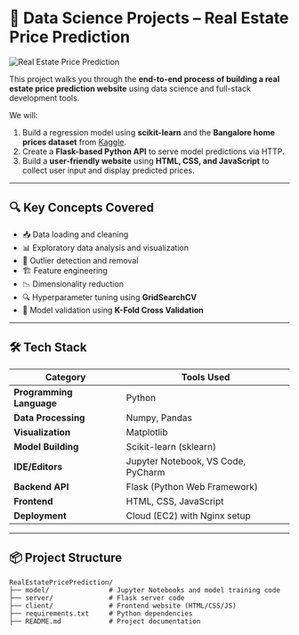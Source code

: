 # 🧠 Data Science Projects – Real Estate Price Prediction

![Real Estate Price Prediction](https://github.com/user-attachments/assets/768889b4-6bcf-40cf-be10-8e3a4d30ccc9)

This project walks you through the **end-to-end process of building a real estate price prediction website** using data science and full-stack development tools.

We will:
1. Build a regression model using **scikit-learn** and the **Bangalore home prices dataset** from [Kaggle](https://www.kaggle.com).
2. Create a **Flask-based Python API** to serve model predictions via HTTP.
3. Build a **user-friendly website** using **HTML, CSS, and JavaScript** to collect user input and display predicted prices.

---

## 🔍 Key Concepts Covered

- 📥 Data loading and cleaning  
- 📊 Exploratory data analysis and visualization  
- 🧹 Outlier detection and removal  
- 🏗️ Feature engineering  
- 📉 Dimensionality reduction  
- 🔍 Hyperparameter tuning using **GridSearchCV**  
- 🔁 Model validation using **K-Fold Cross Validation**  

---

## 🛠️ Tech Stack

| Category               | Tools Used                                   |
|------------------------|----------------------------------------------|
| **Programming Language** | Python                                      |
| **Data Processing**    | Numpy, Pandas                               |
| **Visualization**      | Matplotlib                                  |
| **Model Building**     | Scikit-learn (sklearn)                      |
| **IDE/Editors**        | Jupyter Notebook, VS Code, PyCharm          |
| **Backend API**        | Flask (Python Web Framework)                |
| **Frontend**           | HTML, CSS, JavaScript                       |
| **Deployment**         | Cloud (EC2) with Nginx setup                |

---


## 📦 Project Structure

```
RealEstatePricePrediction/
├── model/               # Jupyter Notebooks and model training code
├── server/              # Flask server code
├── client/              # Frontend website (HTML/CSS/JS)
├── requirements.txt     # Python dependencies
├── README.md            # Project documentation





